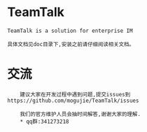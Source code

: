 # TeamTalk   
	TeamTalk is a solution for enterprise IM
	
	具体文档见doc目录下,安装之前请仔细阅读相关文档。
	
# 交流
		建议大家在开发过程中遇到问题,提交issues到https://github.com/mogujie/TeamTalk/issues  
		
		我们的官方维护人员会抽时间解答,谢谢大家的理解.
		* qq群:341273218
